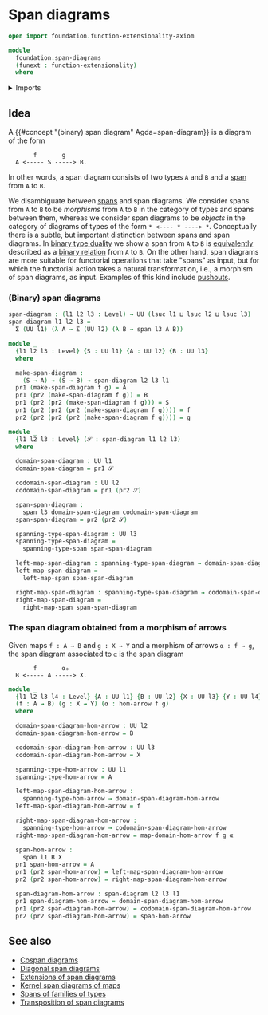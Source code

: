 # Span diagrams

```agda
open import foundation.function-extensionality-axiom

module
  foundation.span-diagrams
  (funext : function-extensionality)
  where
```

<details><summary>Imports</summary>

```agda
open import foundation.dependent-pair-types
open import foundation.morphisms-arrows funext
open import foundation.spans
open import foundation.universe-levels
```

</details>

## Idea

A {{#concept "(binary) span diagram" Agda=span-diagram}} is a diagram of the
form

```text
       f       g
  A <----- S -----> B.
```

In other words, a span diagram consists of two types `A` and `B` and a
[span](foundation.spans.md) from `A` to `B`.

We disambiguate between [spans](foundation.spans.md) and span diagrams. We
consider spans from `A` to `B` to be _morphisms_ from `A` to `B` in the category
of types and spans between them, whereas we consider span diagrams to be
_objects_ in the category of diagrams of types of the form `* <---- * ----> *`.
Conceptually there is a subtle, but important distinction between spans and span
diagrams. In [binary type duality](foundation.binary-type-duality.md) we show a
span from `A` to `B` is [equivalently](foundation-core.equivalences.md)
described as a [binary relation](foundation.binary-relations.md) from `A` to
`B`. On the other hand, span diagrams are more suitable for functorial
operations that take "spans" as input, but for which the functorial action takes
a natural transformation, i.e., a morphism of span diagrams, as input. Examples
of this kind include [pushouts](synthetic-homotopy-theory.pushouts.md).

### (Binary) span diagrams

```agda
span-diagram : (l1 l2 l3 : Level) → UU (lsuc l1 ⊔ lsuc l2 ⊔ lsuc l3)
span-diagram l1 l2 l3 =
  Σ (UU l1) (λ A → Σ (UU l2) (λ B → span l3 A B))

module _
  {l1 l2 l3 : Level} {S : UU l1} {A : UU l2} {B : UU l3}
  where

  make-span-diagram :
    (S → A) → (S → B) → span-diagram l2 l3 l1
  pr1 (make-span-diagram f g) = A
  pr1 (pr2 (make-span-diagram f g)) = B
  pr1 (pr2 (pr2 (make-span-diagram f g))) = S
  pr1 (pr2 (pr2 (pr2 (make-span-diagram f g)))) = f
  pr2 (pr2 (pr2 (pr2 (make-span-diagram f g)))) = g

module _
  {l1 l2 l3 : Level} (𝒮 : span-diagram l1 l2 l3)
  where

  domain-span-diagram : UU l1
  domain-span-diagram = pr1 𝒮

  codomain-span-diagram : UU l2
  codomain-span-diagram = pr1 (pr2 𝒮)

  span-span-diagram :
    span l3 domain-span-diagram codomain-span-diagram
  span-span-diagram = pr2 (pr2 𝒮)

  spanning-type-span-diagram : UU l3
  spanning-type-span-diagram =
    spanning-type-span span-span-diagram

  left-map-span-diagram : spanning-type-span-diagram → domain-span-diagram
  left-map-span-diagram =
    left-map-span span-span-diagram

  right-map-span-diagram : spanning-type-span-diagram → codomain-span-diagram
  right-map-span-diagram =
    right-map-span span-span-diagram
```

### The span diagram obtained from a morphism of arrows

Given maps `f : A → B` and `g : X → Y` and a morphism of arrows `α : f → g`, the
span diagram associated to `α` is the span diagram

```text
       f       α₀
  B <----- A -----> X.
```

```agda
module _
  {l1 l2 l3 l4 : Level} {A : UU l1} {B : UU l2} {X : UU l3} {Y : UU l4}
  (f : A → B) (g : X → Y) (α : hom-arrow f g)
  where

  domain-span-diagram-hom-arrow : UU l2
  domain-span-diagram-hom-arrow = B

  codomain-span-diagram-hom-arrow : UU l3
  codomain-span-diagram-hom-arrow = X

  spanning-type-hom-arrow : UU l1
  spanning-type-hom-arrow = A

  left-map-span-diagram-hom-arrow :
    spanning-type-hom-arrow → domain-span-diagram-hom-arrow
  left-map-span-diagram-hom-arrow = f

  right-map-span-diagram-hom-arrow :
    spanning-type-hom-arrow → codomain-span-diagram-hom-arrow
  right-map-span-diagram-hom-arrow = map-domain-hom-arrow f g α

  span-hom-arrow :
    span l1 B X
  pr1 span-hom-arrow = A
  pr1 (pr2 span-hom-arrow) = left-map-span-diagram-hom-arrow
  pr2 (pr2 span-hom-arrow) = right-map-span-diagram-hom-arrow

  span-diagram-hom-arrow : span-diagram l2 l3 l1
  pr1 span-diagram-hom-arrow = domain-span-diagram-hom-arrow
  pr1 (pr2 span-diagram-hom-arrow) = codomain-span-diagram-hom-arrow
  pr2 (pr2 span-diagram-hom-arrow) = span-hom-arrow
```

## See also

- [Cospan diagrams](foundation.cospan-diagrams.md)
- [Diagonal span diagrams](foundation.diagonal-span-diagrams.md)
- [Extensions of span diagrams](foundation.operations-span-diagrams.md)
- [Kernel span diagrams of maps](foundation.kernel-span-diagrams-of-maps.md)
- [Spans of families of types](foundation.spans-families-of-types.md)
- [Transposition of span diagrams](foundation.transposition-span-diagrams.md)

